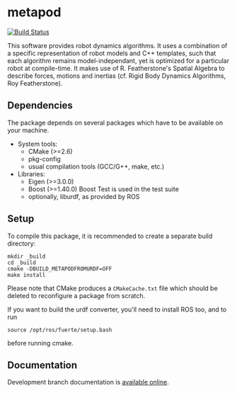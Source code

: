metapod
========

[![Build Status](https://travis-ci.org/laas/metapod.png?branch=master)](https://travis-ci.org/laas/metapod)

This software provides robot dynamics algorithms.
It uses a combination of a specific representation of robot models and C++
templates, such that each algorithm remains model-independant, yet is optimized
for a particular robot at compile-time.
It makes use of R. Featherstone's Spatial Algebra to describe forces, motions
and inertias (cf. Rigid Body Dynamics Algorithms, Roy Featherstone).

Dependencies
------------

The package depends on several packages which have to be available on
your machine.

 - System tools:
   - CMake (>=2.6)
   - pkg-config
   - usual compilation tools (GCC/G++, make, etc.)
 - Libraries:
   - Eigen (>=3.0.0)
   - Boost (>=1.40.0)
     Boost Test is used in the test suite
   - optionally, liburdf, as provided by ROS

Setup
-----

To compile this package, it is recommended to create a separate build
directory:

    mkdir _build
    cd _build
    cmake -DBUILD_METAPODFROMURDF=OFF
    make install

Please note that CMake produces a `CMakeCache.txt` file which should
be deleted to reconfigure a package from scratch.

If you want to build the urdf converter, you'll need to install ROS too, and
to run

    source /opt/ros/fuerte/setup.bash

before running cmake.

Documentation
-------------

Development branch documentation is [available
online](http://laas.github.com/metapod/doxygen/HEAD/).
